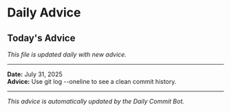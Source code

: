 # Daily Advice

## Today's Advice
*This file is updated daily with new advice.*

---

**Date:** July 31, 2025  
**Advice:** Use git log --oneline to see a clean commit history.

---

*This advice is automatically updated by the Daily Commit Bot.*
